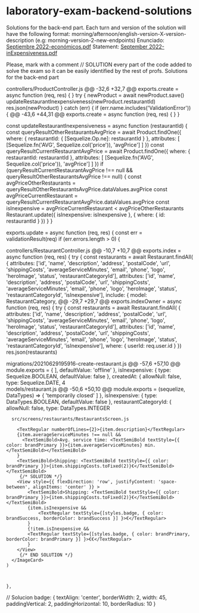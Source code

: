 # laboratory-exam-backend-solutions
Solutions for the back-end part. Each turn and version of the solution will have the following format: morning/afternoon/english-version-X-version-description (e.g: morning-version-2-new-endpoints)
Enunciado: [Septiembre 2022-económicos.pdf](https://github.com/IISSI2-IS-profs/laboratory-exam-backend-solutions/files/9596841/Septiembre.2022-economicos.pdf)
Statement: [September 2022-inExpensiveness.pdf](https://github.com/IISSI2-IS-profs/laboratory-exam-backend-solutions/files/9596844/September.2022-inExpensiveness.pdf)

Please, mark with a comment // SOLUTION every part of the code added to solve the exam so it can be easily identified by the rest of profs.
Solutions for the back-end part










controllers/ProductController.js
@@ -32,6 +32,7 @@ exports.create = async function (req, res) {
    }
    try {
      newProduct = await newProduct.save()
      updateRestaurantInexpensiveness(newProduct.restaurantId)
      res.json(newProduct)
    } catch (err) {
      if (err.name.includes('ValidationError')) {
@@ -43,6 +44,31 @@ exports.create = async function (req, res) {
  }
}

const updateRestaurantInexpensiveness = async function (restaurantId) {
  const queryResultOtherRestaurantsAvgPrice = await Product.findOne({
    where: {
      restaurantId: { [Sequelize.Op.ne]: restaurantId }
    },
    attributes: [
      [Sequelize.fn('AVG', Sequelize.col('price')), 'avgPrice']
    ]
  })
  const queryResultCurrentRestaurantAvgPrice = await Product.findOne({
    where: {
      restaurantId: restaurantId
    },
    attributes: [
      [Sequelize.fn('AVG', Sequelize.col('price')), 'avgPrice']
    ]
  })
  if (queryResultCurrentRestaurantAvgPrice !== null && queryResultOtherRestaurantsAvgPrice !== null) {
    const avgPriceOtherRestaurants = queryResultOtherRestaurantsAvgPrice.dataValues.avgPrice
    const avgPriceCurrentRestaurant = queryResultCurrentRestaurantAvgPrice.dataValues.avgPrice
    const isInexpensive = avgPriceCurrentRestaurant < avgPriceOtherRestaurants
    Restaurant.update({ isInexpensive: isInexpensive }, { where: { id: restaurantId } })
  }
}

exports.update = async function (req, res) {
  const err = validationResult(req)
  if (err.errors.length > 0) {
  
  
  
  
  
  
  
  
  controllers/RestaurantController.js
@@ -10,7 +10,7 @@ exports.index = async function (req, res) {
  try {
    const restaurants = await Restaurant.findAll(
      {
        attributes: ['id', 'name', 'description', 'address', 'postalCode', 'url', 'shippingCosts', 'averageServiceMinutes', 'email', 'phone', 'logo', 'heroImage', 'status', 'restaurantCategoryId'],
        attributes: ['id', 'name', 'description', 'address', 'postalCode', 'url', 'shippingCosts', 'averageServiceMinutes', 'email', 'phone', 'logo', 'heroImage', 'status', 'restaurantCategoryId', 'isInexpensive'],
        include:
      {
        model: RestaurantCategory,
@@ -29,7 +29,7 @@ exports.indexOwner = async function (req, res) {
  try {
    const restaurants = await Restaurant.findAll(
      {
        attributes: ['id', 'name', 'description', 'address', 'postalCode', 'url', 'shippingCosts', 'averageServiceMinutes', 'email', 'phone', 'logo', 'heroImage', 'status', 'restaurantCategoryId'],
        attributes: ['id', 'name', 'description', 'address', 'postalCode', 'url', 'shippingCosts', 'averageServiceMinutes', 'email', 'phone', 'logo', 'heroImage', 'status', 'restaurantCategoryId', 'isInexpensive'],
        where: { userId: req.user.id }
      })
    res.json(restaurants)
    
    
    
    
    
    
    
    
     
migrations/20210629195916-create-restaurant.js
@@ -57,6 +57,10 @@ module.exports = {
        ],
        defaultValue: 'offline'
      },
      isInexpensive: {
        type: Sequelize.BOOLEAN,
        defaultValue: false
      },
      createdAt: {
        allowNull: false,
        type: Sequelize.DATE,
  4  
models/restaurant.js
@@ -50,6 +50,10 @@ module.exports = (sequelize, DataTypes) => {
        'temporarily closed'
      ]
    },
    isInexpensive: {
      type: DataTypes.BOOLEAN,
      defaultValue: false
    },
    restaurantCategoryId: {
      allowNull: false,
      type: DataTypes.INTEGER
      
      
      
      
      
      
      src/screens/restaurants/RestaurantsScreen.js
      
        <TextRegular numberOfLines={2}>{item.description}</TextRegular>
        {item.averageServiceMinutes !== null &&
          <TextSemiBold>Avg. service time: <TextSemiBold textStyle={{ color: brandPrimary }}>{item.averageServiceMinutes} min.</TextSemiBold></TextSemiBold>
        }
        <TextSemiBold>Shipping: <TextSemiBold textStyle={{ color: brandPrimary }}>{item.shippingCosts.toFixed(2)}€</TextSemiBold></TextSemiBold>
         {/* SOLUTION */}
        <View style={{ flexDirection: 'row', justifyContent: 'space-between', alignItems: 'center' }} >
            <TextSemiBold>Shipping: <TextSemiBold textStyle={{ color: brandPrimary }}>{item.shippingCosts.toFixed(2)}€</TextSemiBold></TextSemiBold>
            {item.isInexpensive &&
                <TextRegular textStyle={[styles.badge, { color: brandSuccess, borderColor: brandSuccess }] }>€</TextRegular>
            }
            {!item.isInexpensive &&
            <TextRegular textStyle={[styles.badge, { color: brandPrimary, borderColor: brandPrimary }] }>€€</TextRegular>
            }
        </View>
         {/* END SOLUTION */}
      </ImageCard>
    )
    
    
    
    },
  // Solucion
  badge: {
    textAlign: 'center',
    borderWidth: 2,
    width: 45,
    paddingVertical: 2,
    paddingHorizontal: 10,
    borderRadius: 10
  }
  
  
